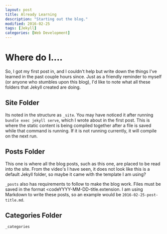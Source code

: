 ```yaml
---
layout: post
title: Already Learning
description: "Starting out the blog."
modified: 2016-02-25
tags: [Jekyll]
categories: [Web Development]
---
```

# Where do I....

So, I got my first post in, and I couldn't help but write down the things I've learned in the past couple hours since.
  Just as a friendly reminder to myself (or anyone who stumbles upon this blog), I'd like to note what all these folders
 that Jekyll created are doing.
 
 ## Site Folder
 
 Its noted in the structure as <code>_site</code>.  You may have noticed it after running <code>bundle exec jekyll serve</code>,
 which I wrote about in the first post.  This is where the static content is being compiled together after a file is saved while that
 command is running.  If it is not running currently, it will compile on the next run.
 
 ## Posts Folder
 
 This one is where all the blog posts, such as this one, are placed to be read into the site.  From the video's I have seen, it does not look
 like this is a default Jekyll folder, so maybe it came with the template I am using?
 
 <code>_posts</code> also has requirements to follow to make the blog work.  Files must be saved in the format <codeYYYY-MM-DD-title.extension</code>.
 I am using Markdown to write these posts, so an example would be <code>2016-02-25-post-title.md</code>.
 
 ## Categories Folder
 
 <code>_categories</code> 